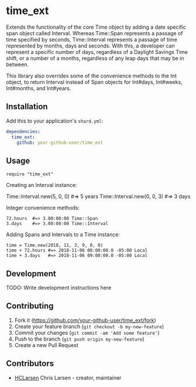 # time_ext

Extends the functionality of the core Time object by adding a date specific span object called Interval. Whereas Time::Span represents a passage of time specified by seconds, Time::Interval represents a passage of time represented by months, days and seconds. With this, a developer can represent a specific number of days, regardless of a Daylight Savings Time shift, or a number of a months, regardless of any leap days that may be in between.

This library also overrides some of the convenience methods to the Int object, to return Interval instead of Span objects for Int#days, Int#weeks, Int#months, and Int#years.

## Installation

Add this to your application's `shard.yml`:

```yaml
dependencies:
  time_ext:
    github: your-github-user/time_ext
```

## Usage

```crystal
require "time_ext"
```

Creating an Interval instance:

Time::Interval.new(5, 0, 0)  #=> 5 years
Time::Interval.new(0, 0, 3)  #=> 3 days

Integer convenience methods:

```crystal
72.hours  #=> 3.00:00:00 Time::Span
3.days    #=> 3.00:00:00 Time::Interval
```

Adding Spans and Intervals to a Time instance:

```crystal
time = Time.new(2018, 11, 3, 9, 0, 0)
time + 72.hours #=> 2018-11-06 08:00:00.0 -05:00 Local
time + 3.days   #=> 2018-11-06 09:00:00.0 -05:00 Local
```

## Development

TODO: Write development instructions here

## Contributing

1. Fork it (<https://github.com/your-github-user/time_ext/fork>)
2. Create your feature branch (`git checkout -b my-new-feature`)
3. Commit your changes (`git commit -am 'Add some feature'`)
4. Push to the branch (`git push origin my-new-feature`)
5. Create a new Pull Request

## Contributors

- [HCLarsen](https://github.com/HCLarsen) Chris Larsen - creator, maintainer
